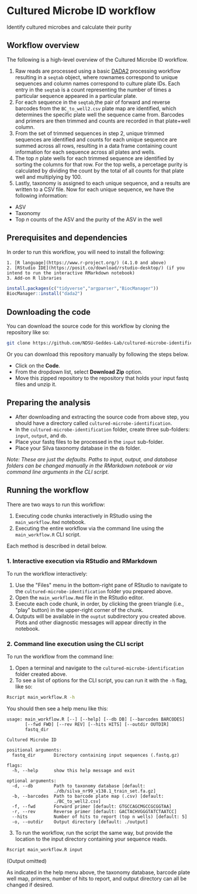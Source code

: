 # Cultured Microbe ID workflow

Identify cultured microbes and calculate their purity

## Workflow overview

The following is a high-level overview of the Cultured Microbe ID workflow.

1. Raw reads are processed using a basic [DADA2](https://benjjneb.github.io/dada2/) processing workflow resulting in a `seqtab` object, where rownames correspond to unique sequences and column names correspond to culture plate IDs. Each entry in the `seqtab` is a count representing the number of times a particular sequence appeared in a particular plate.
2. For each sequence in the `seqtab`,the pair of forward and reverse barcodes from the `BC_to_well2.csv` plate map are identified, which determines the specific plate well the sequence came from. Barcodes and primers are then trimmed and counts are recorded in that plate+well column.
3. From the set of trimmed sequences in step 2, unique trimmed sequences are identified and counts for each unique sequence are summed across all rows, resulting in a data frame containing count information for each sequence across all plates and wells.
4. The top *n* plate wells for each trimmed sequence are identified by sorting the columns for that row. For the top wells, a percetage purity is calculated by dividing the count by the total of all counts for that plate well and multiplying by 100.
5. Lastly, taxonomy is assigned to each unique sequence, and a results are written to a CSV file. Now for each unique sequence, we have the following information:
  - ASV
  - Taxonomy
  - Top *n* counts of the ASV and the purity of the ASV in the well

## Prerequisites and dependencies

In order to run this workflow, you will need to install the following:

	1. [R language](https://www.r-project.org/) (4.1.0 and above)
	2. [RStudio IDE](https://posit.co/download/rstudio-desktop/) (if you intend to run the interactive RMarkdown notebook)
	3. Add-on R libraries

```r
install.packages(c("tidyverse","argparser","BiocManager"))
BiocManager::install("dada2")
```

## Downloading the code

You can download the source code for this workflow by cloning the repository like so:

```bash
git clone https://github.com/NDSU-Geddes-Lab/cultured-microbe-identification.git
```

Or you can download this repository manually by following the steps below.

- Click on the **Code**.
- From the dropdown list, select **Download Zip** option.
- Move this zipped repository to the repository that holds your input fastq files and unzip it.

## Preparing the analysis

- After downloading and extracting the source code from above step, you should have a directory called `cultured-microbe-identification`.
- In the `cultured-microbe-identification` folder, create three sub-folders: `input`, `output`, and `db`.
- Place your fastq files to be processed in the `input` sub-folder.
- Place your Silva taxonomy database in the `db` folder.

*Note: These are just the defaults. Paths to input, output, and database folders can be changed manually in the RMarkdown notebook or via command line arguments in the CLI script.*

## Running the workflow

There are two ways to run this workflow:

1. Executing code chunks interactively in RStudio using the `main_workflow.Rmd` notebook.
2. Executing the entire workflow via the command line using the `main_workflow.R` CLI script.

Each method is described in detail below.

### 1. Interactive execution via RStudio and RMarkdown

To run the workflow interactively:

1. Use the "Files" menu in the bottom-right pane of RStudio to navigate to the `cultured-microbe-identification` folder you prepared above.
2. Open the `main_workflow.Rmd` file in the RStudio editor.
3. Execute each code chunk, in order, by clicking the green triangle (i.e., "play" button) in the upper-right corner of the chunk.
4. Outputs will be available in the `ouptut` subdirectory you created above. Plots and other diagnostic messages will appear directly in the notebook.

### 2. Command line execution using the CLI script

To run the workflow from the command line:

1. Open a terminal and navigate to the `cultured-microbe-identification` folder created above.
2. To see a list of options for the CLI script, you can run it with the `-h` flag, like so:

```bash
Rscript main_workflow.R -h
```

You should then see a help menu like this:

```
usage: main_workflow.R [--] [--help] [--db DB] [--barcodes BARCODES]
       [--fwd FWD] [--rev REV] [--hits HITS] [--outdir OUTDIR]
       fastq_dir

Cultured Microbe ID

positional arguments:
  fastq_dir       Directory containing input sequences (.fastq.gz)

flags:
  -h, --help      show this help message and exit

optional arguments:
  -d, --db        Path to taxonomy database [default:
                  ./db/silva_nr99_v138.1_train_set.fa.gz]
  -b, --barcodes  Path to barcode plate map (.csv) [default:
                  ./BC_to_well2.csv]
  -f, --fwd       Forward primer [default: GTGCCAGCMGCCGCGGTAA]
  -r, --rev       Reverse primer [default: GACTACHVGGGTATCTAATCC]
  --hits          Number of hits to report (top n wells) [default: 5]
  -o, --outdir    Output directory [default: ./output]

```

3. To run the workflow, run the script the same way, but provide the location to the input directory containing your sequence reads.

```bash
Rscript main_workflow.R input
```

(Output omitted)

As indicated in the help menu above, the taxonomy database, barcode plate well map, primers, number of hits to report, and output directory can all be changed if desired.
